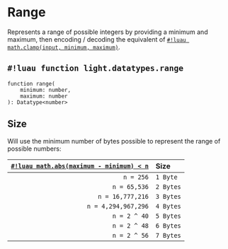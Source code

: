 # Range

Represents a range of possible integers by providing a minimum and maximum, then <nobr>encoding / decoding</nobr> the equivalent of
<a href="https://create.roblox.com/docs/reference/engine/libraries/math#clamp" target="_blank"><nobr>`#!luau math.clamp(input, minimum, maximum)`</nobr></a>.

## `#!luau function light.datatypes.range`

```luau title='<!-- client --> <!-- server --> <!-- shared --> <!-- sync -->'
function range(
    minimum: number,
    maximum: number
): Datatype<number>
```

## Size

Will use the minimum number of bytes possible to represent the range of possible numbers:

| <a href="https://create.roblox.com/docs/reference/engine/libraries/math#abs" target="_blank">`#!luau math.abs(maximum - minimum) < n`</a>  | Size      |
| -----------------------------------------------------------------------------------------------------------------------------------------: | :-------- |
| `n = 256`                                                                                                                                  | `1 Byte`  |
| `n = 65,536`                                                                                                                               | `2 Bytes` |
| `n = 16,777,216`                                                                                                                           | `3 Bytes` |
| `n = 4,294,967,296`                                                                                                                        | `4 Bytes` |
| `n = 2 ^ 40`                                                                                                                               | `5 Bytes` |
| `n = 2 ^ 48`                                                                                                                               | `6 Bytes` |
| `n = 2 ^ 56`                                                                                                                               | `7 Bytes` |
